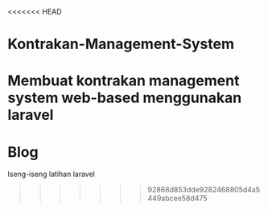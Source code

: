 <<<<<<< HEAD
# Kontrakan-Management-System
Membuat kontrakan management system web-based menggunakan laravel
=======
# Blog

Iseng-iseng latihan laravel
>>>>>>> 92868d853dde9282468805d4a5449abcee58d475

